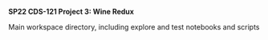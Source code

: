**SP22 CDS-121 Project 3: Wine Redux**

Main workspace directory, including explore and test notebooks and scripts
